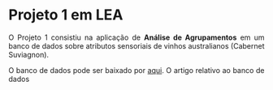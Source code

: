 <div style="text-align: justify">
 
# Projeto 1 em LEA

O Projeto 1 consistiu na aplicação de **Análise de Agrupamentos** em um banco de dados sobre atributos sensoriais de vinhos australianos (Cabernet Suviagnon). 

O banco de dados pode ser baixado por [aqui](https://docs.google.com/spreadsheets/d/1MTuhSy3TPOTzXtdSuzlq7wH2r3I5b2IR/edit?usp=sharing&ouid=110440760171677754059&rtpof=true&sd=true). 
O artigo relativo ao banco de dados 

 
